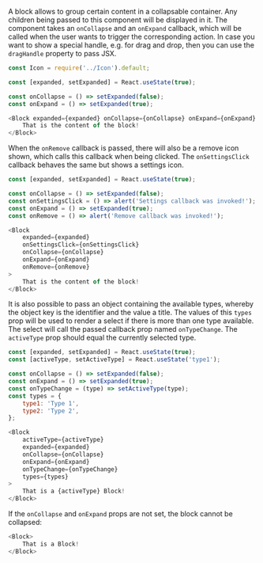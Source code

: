 A block allows to group certain content in a collapsable container. Any children being passed to this component will be
displayed in it. The component takes an `onCollapse` and an `onExpand` callback, which will be called when the user
wants to trigger the corresponding action. In case you want to show a special handle, e.g. for drag and drop, then you
can use the `dragHandle` property to pass JSX.

```javascript
const Icon = require('../Icon').default;

const [expanded, setExpanded] = React.useState(true);

const onCollapse = () => setExpanded(false);
const onExpand = () => setExpanded(true);

<Block expanded={expanded} onCollapse={onCollapse} onExpand={onExpand} dragHandle={<Icon name="su-more" />}>
    That is the content of the block!
</Block>
```

When the `onRemove` callback is passed, there will also be a remove icon shown, which calls this callback when being
clicked. The `onSettingsClick` callback behaves the same but shows a settings icon.

```javascript
const [expanded, setExpanded] = React.useState(true);

const onCollapse = () => setExpanded(false);
const onSettingsClick = () => alert('Settings callback was invoked!');
const onExpand = () => setExpanded(true);
const onRemove = () => alert('Remove callback was invoked!');

<Block
    expanded={expanded}
    onSettingsClick={onSettingsClick}
    onCollapse={onCollapse}
    onExpand={onExpand}
    onRemove={onRemove}
>
    That is the content of the block!
</Block>
```

It is also possible to pass an object containing the available types, whereby the object key is the identifier and the
value a title. The values of this `types` prop will be used to render a select if there is more than one type
available. The select will call the passed callback prop named `onTypeChange`. The `activeType` prop should equal the
currently selected type.

```javascript
const [expanded, setExpanded] = React.useState(true);
const [activeType, setActiveType] = React.useState('type1');

const onCollapse = () => setExpanded(false);
const onExpand = () => setExpanded(true);
const onTypeChange = (type) => setActiveType(type);
const types = {
    type1: 'Type 1',
    type2: 'Type 2',
};

<Block
    activeType={activeType}
    expanded={expanded}
    onCollapse={onCollapse}
    onExpand={onExpand}
    onTypeChange={onTypeChange}
    types={types}
>
    That is a {activeType} Block!
</Block>
```

If the `onCollapse` and `onExpand` props are not set, the block cannot be collapsed:

```javascript
<Block>
    That is a Block!
</Block>
```
